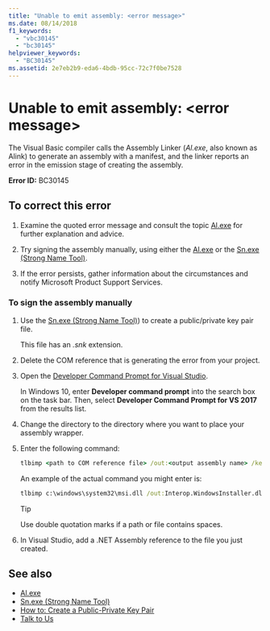 ```yaml
---
title: "Unable to emit assembly: <error message>"
ms.date: 08/14/2018
f1_keywords:
  - "vbc30145"
  - "bc30145"
helpviewer_keywords:
  - "BC30145"
ms.assetid: 2e7eb2b9-eda6-4bdb-95cc-72c7f0be7528
---
```

# Unable to emit assembly: \<error message>

The Visual Basic compiler calls the Assembly Linker (*Al.exe*, also known as Alink) to generate an assembly with a manifest, and the linker reports an error in the emission stage of creating the assembly.

**Error ID:** BC30145

## To correct this error

1. Examine the quoted error message and consult the topic [Al.exe](../../../framework/tools/al-exe-assembly-linker.md) for further explanation and advice.

2. Try signing the assembly manually, using either the [Al.exe](../../../framework/tools/al-exe-assembly-linker.md) or the [Sn.exe (Strong Name Tool)](../../../framework/tools/sn-exe-strong-name-tool.md).

3. If the error persists, gather information about the circumstances and notify Microsoft Product Support Services.

### To sign the assembly manually

1. Use the [Sn.exe (Strong Name Tool)](../../../framework/tools/sn-exe-strong-name-tool.md)) to create a public/private key pair file.

   This file has an *.snk* extension.

2. Delete the COM reference that is generating the error from your project.

3. Open the [Developer Command Prompt for Visual Studio](../../../framework/tools/developer-command-prompt-for-vs.md).

   In Windows 10, enter **Developer command prompt** into the search box on the task bar. Then, select **Developer Command Prompt for VS 2017** from the results list.

4. Change the directory to the directory where you want to place your assembly wrapper.

5. Enter the following command:

    ```cmd
    tlbimp <path to COM reference file> /out:<output assembly name> /keyfile:<path to .snk file>
    ```

   An example of the actual command you might enter is:

    ```cmd
    tlbimp c:\windows\system32\msi.dll /out:Interop.WindowsInstaller.dll /keyfile:"c:\documents and settings\mykey.snk"
    ```

   > [!TIP]
   > Use double quotation marks if a path or file contains spaces.

6. In Visual Studio, add a .NET Assembly reference to the file you just created.

## See also

- [Al.exe](../../../framework/tools/al-exe-assembly-linker.md)
- [Sn.exe (Strong Name Tool)](../../../framework/tools/sn-exe-strong-name-tool.md)
- [How to: Create a Public-Private Key Pair](../../../framework/app-domains/how-to-create-a-public-private-key-pair.md)
- [Talk to Us](/visualstudio/ide/talk-to-us)
